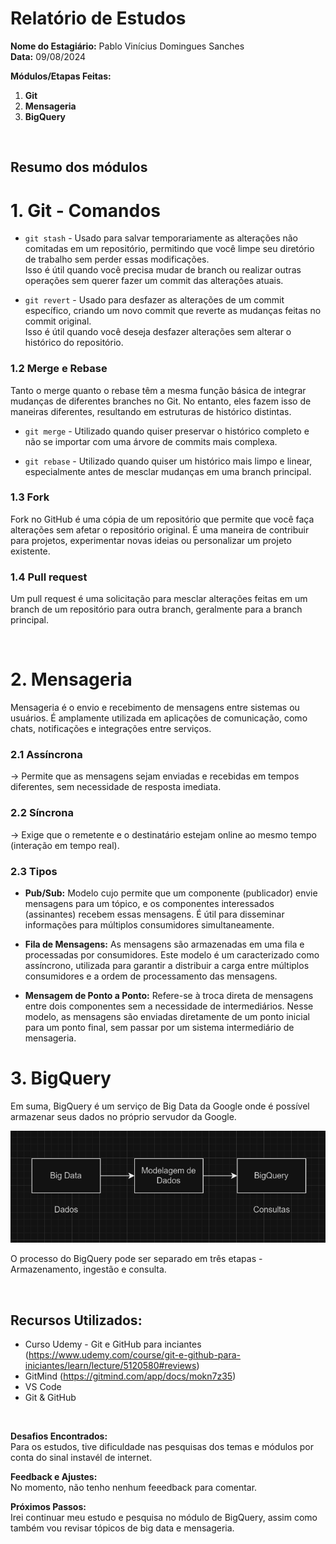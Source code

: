 # Relatório de Estudos

**Nome do Estagiário:** Pablo Vinícius Domingues Sanches  
**Data:** 09/08/2024

**Módulos/Etapas Feitas:**  
1. **Git**
2. **Mensageria**
3. **BigQuery**


<br>

## Resumo dos módulos 

 # **1. Git - Comandos**
 - `git stash` - Usado para salvar temporariamente as alterações não comitadas em um repositório, permitindo que você limpe seu diretório de trabalho sem perder essas modificações. <br>
 Isso é útil quando você precisa mudar de branch ou realizar outras operações sem querer fazer um commit das alterações atuais.

 - `git revert` - Usado para desfazer as alterações de um commit específico, criando um novo commit que reverte as mudanças feitas no commit original. <br>
  Isso é útil quando você deseja desfazer alterações sem alterar o histórico do repositório.


### **1.2 Merge e Rebase**
Tanto o merge quanto o rebase têm a mesma função básica de integrar mudanças de diferentes branches no Git. No entanto, eles fazem isso de maneiras diferentes, resultando em estruturas de histórico distintas.

 - `git merge` - Utilizado quando quiser preservar o histórico completo e não se importar com uma árvore de commits mais complexa.

 - `git rebase` - Utilizado quando quiser um histórico mais limpo e linear, especialmente antes de mesclar mudanças em uma branch principal.


 ### **1.3 Fork**
 Fork no GitHub é uma cópia de um repositório que permite que você faça alterações sem afetar o repositório original. É uma maneira de contribuir para projetos, experimentar novas ideias ou personalizar um projeto existente. 

 ### **1.4 Pull request**
Um pull request é uma solicitação para mesclar alterações feitas em um branch de um repositório para outra branch, geralmente para a branch principal.

<br>

 # **2. Mensageria**
Mensageria é o envio e recebimento de mensagens entre sistemas ou usuários. É amplamente utilizada em aplicações de comunicação, como chats, notificações e integrações entre serviços. 

### **2.1 Assíncrona**
→ Permite que as mensagens sejam enviadas e recebidas em tempos diferentes, sem necessidade de resposta imediata.

### **2.2 Síncrona**
→ Exige que o remetente e o destinatário estejam online ao mesmo tempo (interação em tempo real).

### **2.3 Tipos**
- **Pub/Sub:** Modelo cujo permite que um componente (publicador) envie mensagens para um tópico, e os componentes interessados (assinantes) recebem essas mensagens. É útil para disseminar informações para múltiplos consumidores simultaneamente.<br>

- **Fila de Mensagens:** As mensagens são armazenadas em uma fila e processadas por consumidores. Este modelo é um caracterizado como assíncrono, utilizada para garantir a distribuir a carga entre múltiplos consumidores e a ordem de processamento das mensagens.<br>

- **Mensagem de Ponto a Ponto:**  Refere-se à troca direta de mensagens entre dois componentes sem a necessidade de intermediários. Nesse modelo, as mensagens são enviadas diretamente de um ponto inicial para um ponto final, sem passar por um sistema intermediário de mensageria.<br>


 # **3. BigQuery**
Em suma, BigQuery é um serviço de Big Data da Google onde é possível armazenar seus dados no próprio servudor da Google.

![alt text](Images/bigQ.png)

O processo do BigQuery pode ser separado em três etapas - Armazenamento, ingestão e consulta.

<br>
 
## **Recursos Utilizados:**  

- Curso Udemy - Git e GitHub para inciantes (https://www.udemy.com/course/git-e-github-para-iniciantes/learn/lecture/5120580#reviews)
- GitMind (https://gitmind.com/app/docs/mokn7z35)
- VS Code
- Git & GitHub

<br>

**Desafios Encontrados:**  
Para os estudos, tive dificuldade nas pesquisas dos temas e módulos por conta do sinal instavél de internet.

**Feedback e Ajustes:**  
No momento, não tenho nenhum feeedback para comentar. 

**Próximos Passos:**  
Irei continuar meu estudo e pesquisa no módulo de BigQuery, assim como também vou revisar tópicos de big data e mensageria.



